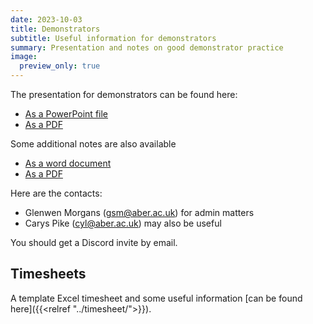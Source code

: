 ```yaml
---
date: 2023-10-03
title: Demonstrators
subtitle: Useful information for demonstrators
summary: Presentation and notes on good demonstrator practice
image:
  preview_only: true
---
```


The presentation for demonstrators can be found here:

* [As a PowerPoint file](/downloads/dem.pptx)
* [As a PDF](/downloads/dem.pdf)

Some additional notes are also available

* [As a word document](/downloads/howto.docx)
* [As a PDF](/downloads/howto.pdf)

Here are the contacts:

* Glenwen Morgans ([gsm@aber.ac.uk](mailto:gsm@aber.ac.uk)) for admin matters
* Carys Pike ([cyl@aber.ac.uk](mailto:cyl@aber.ac.uk)) may also be useful

You should get a Discord invite by email.

## Timesheets
A template Excel timesheet and some useful information
[can be found here]({{<relref "../timesheet/">}}).

